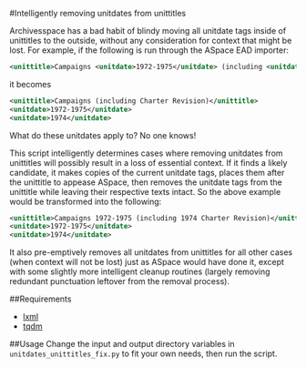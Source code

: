 #Intelligently removing unitdates from unittitles

Archivesspace has a bad habit of blindy moving all unitdate tags inside of unittitles to the outside, without any consideration for context that might be lost. For example, if the following is run through the ASpace EAD importer:

```xml
<unittitle>Campaigns <unitdate>1972-1975</unitdate> (including <unitdate>1974</unitdate> Charter Revision)</unittitle>
```

it becomes

```xml
<unittitle>Campaigns (including Charter Revision)</unittitle>
<unitdate>1972-1975</unitdate>
<unitdate>1974</unitdate>
```

What do these unitdates apply to? No one knows!

This script intelligently determines cases where removing unitdates from unittitles will possibly result in a loss of essential context. If it finds a likely candidate, it makes copies of the current unitdate tags, places them after the unittitle to appease ASpace, then removes the unitdate tags from the unittitle while leaving their respective texts intact. So the above example would be transformed into the following:

```xml
<unittitle>Campaigns 1972-1975 (including 1974 Charter Revision)</unittitle>
<unitdate>1972-1975</unitdate>
<unitdate>1974</unitdate>
```

It also pre-emptively removes all unitdates from unittitles for all other cases (when context will not be lost) just as ASpace would have done it, except with some slightly more intelligent cleanup routines (largely removing redundant punctuation leftover from the removal process).

##Requirements

* [lxml](http://lxml.de/)
* [tqdm](https://github.com/noamraph/tqdm)

##Usage
Change the input and output directory variables in ```unitdates_unittitles_fix.py``` to fit your own needs, then run the script.